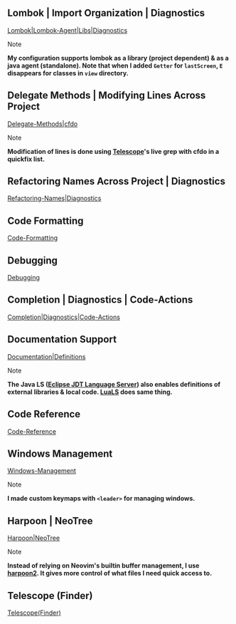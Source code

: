 ## Lombok | Import Organization | Diagnostics

[Lombok|Lombok-Agent|Libs|Diagnostics](https://github.com/user-attachments/assets/11a34589-b5b4-4e5b-ba5c-2f359c051346)
> [!NOTE]
> **My configuration supports lombok as a library (project dependent) & as a java agent (standalone). Note that when I added `Getter` for `lastScreen`, `E` disappears for classes in `view` directory.**

## Delegate Methods | Modifying Lines Across Project

[Delegate-Methods|cfdo](https://github.com/user-attachments/assets/e804a47f-df6e-49cb-9c3b-913ccd010e8a)
> [!NOTE]
> **Modification of lines is done using [Telescope](https://github.com/nvim-telescope/telescope.nvim)'s live grep with cfdo in a quickfix list.**

## Refactoring Names Across Project | Diagnostics

[Refactoring-Names|Diagnostics](https://github.com/user-attachments/assets/06d80e63-af9e-4f62-8525-6810d374ce75)

## Code Formatting

[Code-Formatting](https://github.com/user-attachments/assets/566ead55-ab7d-4d7e-bab8-44164c9c4d81)

## Debugging

[Debugging](https://github.com/user-attachments/assets/14f04928-8de9-4627-97c8-b8ee3eae06f4)

## Completion | Diagnostics | Code-Actions

[Completion|Diagnostics|Code-Actions](https://github.com/user-attachments/assets/4f9fb243-166b-407e-a217-292286354873)

## Documentation Support

[Documentation|Definitions](https://github.com/user-attachments/assets/4cfdc863-c3b3-4f3d-bcc2-944586ae14f6)
> [!NOTE]
> **The Java LS ([Eclipse JDT Language Server](https://github.com/eclipse-jdtls/eclipse.jdt.ls)) also enables definitions of external libraries & local code. [LuaLS](https://github.com/LuaLS/lua-language-server) does same thing.**

## Code Reference

[Code-Reference](https://github.com/user-attachments/assets/edc9cbbd-558c-4ffa-8e8d-fbe6474c2b44)

## Windows Management

[Windows-Management](https://github.com/user-attachments/assets/f7d896ea-1a9b-4181-9d08-8fc079782c95)
> [!NOTE]
> **I made custom keymaps with `<leader>` for managing windows.**

## Harpoon | NeoTree

[Harpoon|NeoTree](https://github.com/user-attachments/assets/b396fd7f-b22e-43b4-80c9-8f60c709dfb3)
> [!NOTE]
> **Instead of relying on Neovim's builtin buffer management, I use [harpoon2](https://github.com/ThePrimeagen/harpoon/tree/harpoon2). It gives more control of what files I need quick access to.**

## Telescope (Finder)

[Telescope(Finder)](https://github.com/user-attachments/assets/fce8e28b-b45e-40ce-9cf7-72a3a6fed50b)

